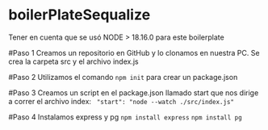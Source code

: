 # boilerPlateSequalize
Tener en cuenta que se usó NODE > 18.16.0 para este boilerplate

#Paso 1
Creamos un repositorio en GitHub y lo clonamos en nuestra PC. Se crea la carpeta src y el archivo index.js

#Paso 2
Utilizamos el comando `npm init` para crear un package.json

#Paso 3
Creamos un script en el package.json llamado start que nos dirige a correr el archivo index:
`  "start": "node --watch ./src/index.js"  `

#Paso 4
Instalamos express y pg
`npm install express`
`npm install pg`

